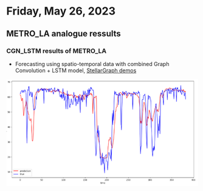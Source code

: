 # Friday, May 26, 2023

## METRO_LA analogue ressults

### CGN_LSTM results of METRO_LA

- Forecasting using spatio-temporal data with combined Graph Convolution + LSTM model, [ StellarGraph demos](https://stellargraph.readthedocs.io/en/stable/demos/time-series/gcn-lstm-time-series.html)

![](https://github.com/sinotec2/FAQ/raw/main/attachments/2023-05-26-13-37-22.png)